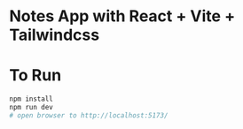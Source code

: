 # Notes App with React + Vite + Tailwindcss

# To Run
```bash
npm install
npm run dev
# open browser to http://localhost:5173/
```




